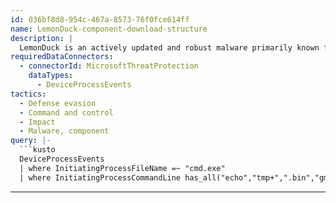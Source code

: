 ```yaml
---
id: 036bf8d8-954c-467a-8573-76f0fce614ff
name: LemonDuck-component-download-structure
description: |
  LemonDuck is an actively updated and robust malware primarily known for its botnet and cryptocurrency mining objectives. First discovered in 2019, LemonDuck has since adopted more sophisticated behavior and escalated its operations in 2021. Today, beyond using resources for its traditional bot and mining activities, LemonDuck steals credentials, removes security controls, spreads via emails, moves laterally, and ultimately drops more tools for human-operated activity.
requiredDataConnectors:
  - connectorId: MicrosoftThreatProtection
    dataTypes:
      - DeviceProcessEvents
tactics:
  - Defense evasion
  - Command and control
  - Impact
  - Malware, component
query: |-
  ```kusto
  DeviceProcessEvents
  | where InitiatingProcessFileName =~ "cmd.exe"
  | where InitiatingProcessCommandLine has_all("echo","tmp+",".bin","gmd5","downloaddata","down_url")
  ```
---
```


